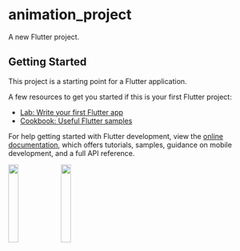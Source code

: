 # animation_project

A new Flutter project.

## Getting Started

This project is a starting point for a Flutter application.

A few resources to get you started if this is your first Flutter project:

- [Lab: Write your first Flutter app](https://docs.flutter.dev/get-started/codelab)
- [Cookbook: Useful Flutter samples](https://docs.flutter.dev/cookbook)

For help getting started with Flutter development, view the
[online documentation](https://docs.flutter.dev/), which offers tutorials,
samples, guidance on mobile development, and a full API reference.

<p>
<img src = "https://user-images.githubusercontent.com/119030630/236728332-90ae51f8-b2e0-4fe2-a2bf-661166aedfad.png" height "20%" width = "20%">
<img src = "https://user-images.githubusercontent.com/119030630/236728339-eb632af4-24fe-4729-9521-e4080a39bb72.png" height "20%" width = "20%">
</p>
